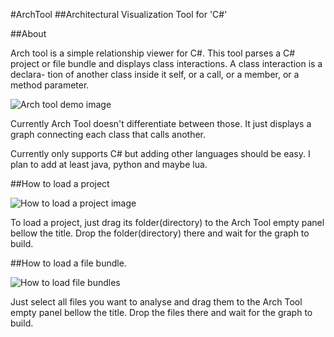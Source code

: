                                 
#ArchTool
##Architectural Visualization Tool for 'C#'

##About

 Arch tool is a simple relationship viewer for C#. This
tool parses a C# project or file bundle and displays
class interactions. A class interaction is a declara-
tion of another class inside it self, or a call,
or a member, or a method parameter.

![Arch tool demo image](http://i.imgur.com/GgIKace.png)

 Currently Arch Tool doesn't differentiate between
those. It just displays a graph connecting each class
that calls another.

 Currently only supports C# but adding other languages
should be easy. I plan to add at least java, python and
maybe lua.
 
##How to load a project

![How to load a project image](http://i.imgur.com/5ZouiMv.png)

To load a project, just drag its folder(directory)
to the Arch Tool empty panel bellow the title. Drop
the folder(directory) there and wait for the graph
to build.

##How to load a file bundle.

![How to load file bundles](http://i.imgur.com/fqfQuJB.png)

Just select all files you want to analyse and drag
them to the Arch Tool empty panel bellow the title.
Drop the files there and wait for the graph to build.
